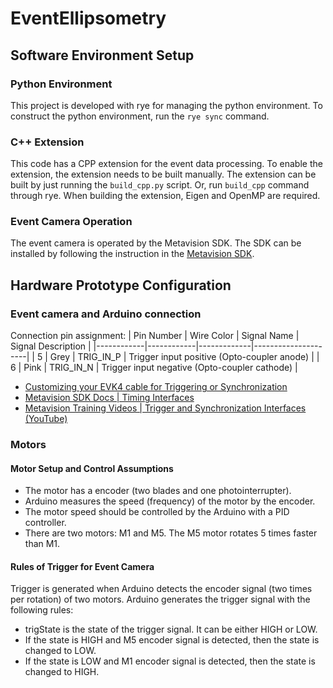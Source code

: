 # EventEllipsometry

## Software Environment Setup

### Python Environment

This project is developed with rye for managing the python environment. To construct the python environment, run the `rye sync` command. 

### C++ Extension

This code has a CPP extension for the event data processing. To enable the extension, the extension needs to be built manually. The extension can be built by just running the `build_cpp.py` script. Or, run `build_cpp` command through rye. 
When building the extension, Eigen and OpenMP are required.

### Event Camera Operation

The event camera is operated by the Metavision SDK. The SDK can be installed by following the instruction in the [Metavision SDK](https://docs.prophesee.ai/stable/index.html). 


## Hardware Prototype Configuration

### Event camera and Arduino connection

Connection pin assignment:
| Pin Number | Wire Color | Signal Name | Signal Description |
|------------|------------|-------------|---------------------|
| 5 | Grey | TRIG_IN_P | Trigger input positive (Opto-coupler anode) |
| 6 | Pink | TRIG_IN_N | Trigger input negative (Opto-coupler cathode) |

- [Customizing your EVK4 cable for Triggering or Synchronization](https://support.prophesee.ai/portal/en/kb/articles/evk4-trigger-cable)
- [Metavision SDK Docs | Timing Interfaces](https://docs.prophesee.ai/stable/hw/manuals/timing_interfaces.html#trigger-interfaces)
- [Metavision Training Videos | Trigger and Synchronization Interfaces (YouTube)](https://youtu.be/EVoATjOM7co?si=G-gSWAB0OuK2Qz4z)

### Motors

#### Motor Setup and Control Assumptions

- The motor has a encoder (two blades and one photointerrupter).
- Arduino measures the speed (frequency) of the motor by the encoder.
- The motor speed should be controlled by the Arduino with a PID controller.
- There are two motors: M1 and M5. The M5 motor rotates 5 times faster than M1.

#### Rules of Trigger for Event Camera

Trigger is generated when Arduino detects the encoder signal (two times per rotation) of two motors. Arduino generates the trigger signal with the following rules:

- trigState is the state of the trigger signal. It can be either HIGH or LOW.
- If the state is HIGH and M5 encoder signal is detected, then the state is changed to LOW.
- If the state is LOW and M1 encoder signal is detected, then the state is changed to HIGH.


